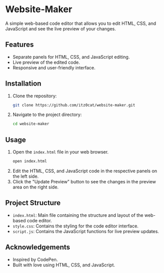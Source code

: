 # Website-Maker

A simple web-based code editor that allows you to edit HTML, CSS, and JavaScript and see the live preview of your changes.

## Features

- Separate panels for HTML, CSS, and JavaScript editing.
- Live preview of the edited code.
- Responsive and user-friendly interface.

## Installation

1. Clone the repository:
    ```sh
    git clone https://github.com/itz0cat/website-maker.git
    ```
2. Navigate to the project directory:
    ```sh
    cd website-maker
    ```

## Usage

1. Open the `index.html` file in your web browser.
    ```sh
    open index.html
    ```
2. Edit the HTML, CSS, and JavaScript code in the respective panels on the left side.
3. Click the "Update Preview" button to see the changes in the preview area on the right side.

## Project Structure

- `index.html`: Main file containing the structure and layout of the web-based code editor.
- `style.css`: Contains the styling for the code editor interface.
- `script.js`: Contains the JavaScript functions for live preview updates.

## Acknowledgements

- Inspired by CodePen.
- Built with love using HTML, CSS, and JavaScript.

